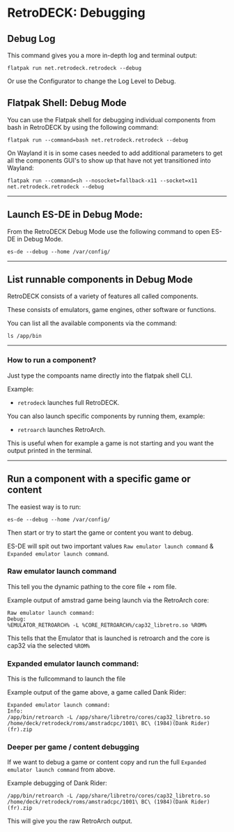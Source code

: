 # RetroDECK: Debugging

## Debug Log

This command gives you a more in-depth log and terminal output:

```
flatpak run net.retrodeck.retrodeck --debug
```

Or use the Configurator to change the Log Level to Debug.

## Flatpak Shell: Debug Mode

You can use the Flatpak shell for debugging individual components from bash in RetroDECK by using the following command:

```
flatpak run --command=bash net.retrodeck.retrodeck --debug
```

On Wayland it is in some cases needed to add additional parameters to get all the components GUI's to show up that have not yet transitioned into Wayland:

```
flatpak run --command=sh --nosocket=fallback-x11 --socket=x11 net.retrodeck.retrodeck --debug
```

---

## Launch ES-DE in Debug Mode:

From the RetroDECK Debug Mode use the following command to open ES-DE in Debug Mode.

```
es-de --debug --home /var/config/
```

---

## List runnable components in Debug Mode

RetroDECK consists of a variety of features all called components.

These consists of emulators, game engines,  other software or functions.

You can list all the available components via the command:

```
ls /app/bin
```

---

### How to run a component?

Just type the compoants name directly into the flatpak shell CLI.

Example:

- `retrodeck` launches full RetroDECK.

You can also launch specific components by running them, example:

- `retroarch` launches RetroArch.

This is useful when for example a game is not starting and you want the output printed in the terminal.

---

## Run a component with a specific game or content

The easiest way is to run:


```
es-de --debug --home /var/config/
```

Then start or try to start the game or content you want to debug.

ES-DE will spit out two important values  `Raw emulator launch command` & `Expanded emulator launch command`.


###  Raw emulator launch command

This tell you the dynamic pathing to the core file + rom file.

Example output of amstrad game being launch via the RetroArch core:

```
Raw emulator launch command:
Debug:
%EMULATOR_RETROARCH% -L %CORE_RETROARCH%/cap32_libretro.so %ROM%
```

This tells that the Emulator that is launched is retroarch and the core is cap32 via the selected `%ROM%`


### Expanded emulator launch command:

This is the fullcommand to launch the file

Example output of the game above, a game called Dank Rider:

```
Expanded emulator launch command:
Info:
/app/bin/retroarch -L /app/share/libretro/cores/cap32_libretro.so /home/deck/retrodeck/roms/amstradcpc/1001\ BC\ (1984)(Dank Rider)(fr).zip
```

### Deeper per game / content debugging

If we want to debug a game or content copy and run the full `Expanded emulator launch command` from above.

Example debugging of Dank Rider:

```
/app/bin/retroarch -L /app/share/libretro/cores/cap32_libretro.so /home/deck/retrodeck/roms/amstradcpc/1001\ BC\ (1984)(Dank Rider)(fr).zip
```

This will give you the raw RetroArch output.
